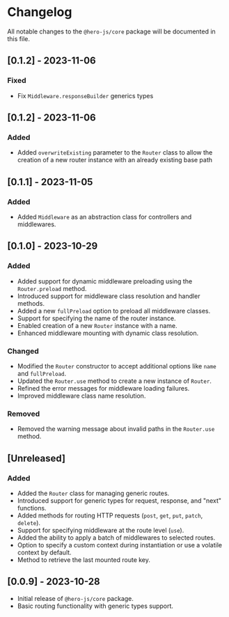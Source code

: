 # Changelog

All notable changes to the `@hero-js/core` package will be documented in this file.

## [0.1.2] - 2023-11-06

### Fixed

- Fix `Middleware.responseBuilder` generics types

## [0.1.2] - 2023-11-06

### Added

- Added `overwriteExisting` parameter to the `Router` class to allow the creation of a new router instance with an already existing base path

## [0.1.1] - 2023-11-05

### Added

- Added `Middleware` as an abstraction class for controllers and middlewares.

## [0.1.0] - 2023-10-29

### Added

- Added support for dynamic middleware preloading using the `Router.preload` method.
- Introduced support for middleware class resolution and handler methods.
- Added a new `fullPreload` option to preload all middleware classes.
- Support for specifying the name of the router instance.
- Enabled creation of a new `Router` instance with a name.
- Enhanced middleware mounting with dynamic class resolution.

### Changed

- Modified the `Router` constructor to accept additional options like `name` and `fullPreload`.
- Updated the `Router.use` method to create a new instance of `Router`.
- Refined the error messages for middleware loading failures.
- Improved middleware class name resolution.

### Removed

- Removed the warning message about invalid paths in the `Router.use` method.

## [Unreleased]

### Added

- Added the `Router` class for managing generic routes.
- Introduced support for generic types for request, response, and "next" functions.
- Added methods for routing HTTP requests (`post`, `get`, `put`, `patch`, `delete`).
- Support for specifying middleware at the route level (`use`).
- Added the ability to apply a batch of middlewares to selected routes.
- Option to specify a custom context during instantiation or use a volatile context by default.
- Method to retrieve the last mounted route key.

## [0.0.9] - 2023-10-28

- Initial release of `@hero-js/core` package.
- Basic routing functionality with generic types support.
